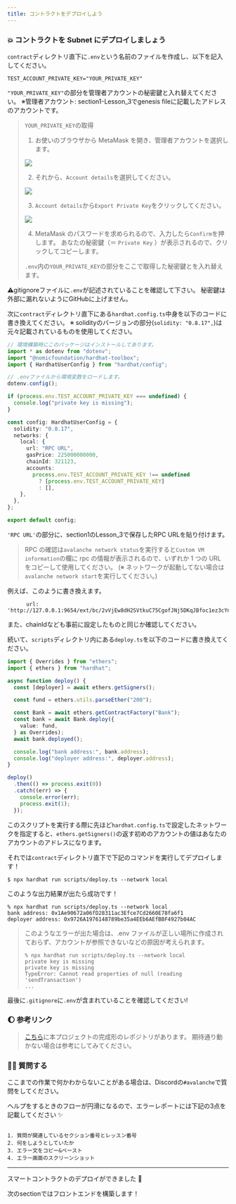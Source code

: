 ```yaml
---
title: コントラクトをデプロイしよう
---
```

### 💥 コントラクトを Subnet にデプロイしましょう

`contract`ディレクトリ直下に`.env`という名前のファイルを作成し、以下を記入してください。

```
TEST_ACCOUNT_PRIVATE_KEY="YOUR_PRIVATE_KEY"
```

`"YOUR_PRIVATE_KEY"`の部分を管理者アカウントの秘密鍵と入れ替えてください。
※管理者アカウント: section1-Lesson_3でgenesis fileに記載したアドレスのアカウントです。

> `YOUR_PRIVATE_KEY`の取得
>
> 1.  お使いのブラウザから MetaMask を開き、管理者アカウントを選択します。
>
> ![](/images/AVAX-Subnet/section-2/3_3_1.png)
>
> 2.  それから、`Account details`を選択してください。
>
> ![](/images/AVAX-Subnet/section-2/3_3_2.png)
>
> 3.  `Account details`から`Export Private Key`をクリックしてください。
>
> ![](/images/AVAX-Subnet/section-2/3_3_3.png)
>
> 4.  MetaMask のパスワードを求められるので、入力したら`Confirm`を押します。
>     あなたの秘密鍵（＝ `Private Key` ）が表示されるので、クリックしてコピーします。
>
> `.env`内の`YOUR_PRIVATE_KEY`の部分をここで取得した秘密鍵とを入れ替えます。

⚠️gitignoreファイルに`.env`が記述されていることを確認して下さい。
秘密鍵は外部に漏れないようにGitHubに上げません。

次に`contract`ディレクトリ直下にある`hardhat.config.ts`中身を以下のコードに書き換えてください。
※ solidityのバージョンの部分(`solidity: "0.8.17",`)は元々記載されているものを使用してください。

```ts
// 環境構築時にこのパッケージはインストールしてあります。
import * as dotenv from "dotenv";
import "@nomicfoundation/hardhat-toolbox";
import { HardhatUserConfig } from "hardhat/config";

// .envファイルから環境変数をロードします。
dotenv.config();

if (process.env.TEST_ACCOUNT_PRIVATE_KEY === undefined) {
  console.log("private key is missing");
}

const config: HardhatUserConfig = {
  solidity: "0.8.17",
  networks: {
    local: {
      url: "RPC URL",
      gasPrice: 225000000000,
      chainId: 321123,
      accounts:
        process.env.TEST_ACCOUNT_PRIVATE_KEY !== undefined
          ? [process.env.TEST_ACCOUNT_PRIVATE_KEY]
          : [],
    },
  },
};

export default config;
```

`'RPC URL'`の部分に、section1のLesson_3で保存したRPC URLを貼り付けます。

> RPC の確認は`avalanche network status`を実行すると`Custom VM information`の欄に rpc の情報が表示されるので、いずれか 1 つの URL をコピーして使用してください。
> (※ ネットワークが起動してない場合は`avalanche network start`を実行してください。)

例えば、このように書き換えます。

```
      url: 'http://127.0.0.1:9654/ext/bc/2vVjEw8dH2SVtkuC75CgofJNj5DKqJBfoc1ez3cYnvyu5kywWH/rpc',
```

また、chainIdなども事前に設定したものと同じか確認してください。

続いて、`scripts`ディレクトリ内にある`deploy.ts`を以下のコードに書き換えてください。

```ts
import { Overrides } from "ethers";
import { ethers } from "hardhat";

async function deploy() {
  const [deployer] = await ethers.getSigners();

  const fund = ethers.utils.parseEther("200");

  const Bank = await ethers.getContractFactory("Bank");
  const bank = await Bank.deploy({
    value: fund,
  } as Overrides);
  await bank.deployed();

  console.log("bank address:", bank.address);
  console.log("deployer address:", deployer.address);
}

deploy()
  .then(() => process.exit(0))
  .catch((err) => {
    console.error(err);
    process.exit(1);
  });
```

このスクリプトを実行する際に先ほど`hardhat.config.ts`で設定したネットワークを指定すると、`ethers.getSigners()`の返す初めのアカウントの値はあなたのアカウントのアドレスになります。

それでは`contract`ディレクトリ直下で下記のコマンドを実行してデプロイします！

```
$ npx hardhat run scripts/deploy.ts --network local
```

このような出力結果が出たら成功です！

```
% npx hardhat run scripts/deploy.ts --network local
bank address: 0x1Ae90672a06fD28311ac3Efce7Cd2660E78fa6f1
deployer address: 0x9726A1976148789be35a4EEb6AEfBBF4927b04AC
```

> このようなエラーが出た場合は、.env ファイルが正しい場所に作成されておらず、アカウントが参照できないなどの原因が考えられます。
>
> ```
> % npx hardhat run scripts/deploy.ts --network local
> private key is missing
> private key is missing
> TypeError: Cannot read properties of null (reading 'sendTransaction')
> ...
> ```

最後に`.gitignore`に`.env`が含まれていることを確認してください!

### 🌔 参考リンク

> [こちら](https://github.com/unchain-dev/AVAX-Subnet)に本プロジェクトの完成形のレポジトリがあります。
> 期待通り動かない場合は参考にしてみてください。

### 🙋‍♂️ 質問する

ここまでの作業で何かわからないことがある場合は、Discordの`#avalanche`で質問をしてください。

ヘルプをするときのフローが円滑になるので、エラーレポートには下記の3点を記載してください ✨

```

1. 質問が関連しているセクション番号とレッスン番号
2. 何をしようとしていたか
3. エラー文をコピー&ペースト
4. エラー画面のスクリーンショット

```

---

スマートコントラクトのデプロイができました 🎉

次のsectionではフロントエンドを構築します！

